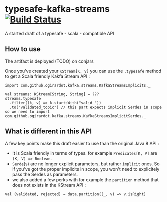 # typesafe-kafka-streams [![Build Status](https://travis-ci.org/ogirardot/typesafe-kafka-streams.svg?branch=master)](https://travis-ci.org/ogirardot/typesafe-kafka-streams)
A started draft of a typesafe - scala - compatible API

## How to use
The artifact is deployed (TODO) on conjars 

Once you've created your `KStream[K, V]` you can use the `.typesafe` method to get a Scala friendly Kakfa Stream API : 
```
import com.github.ogirardot.kafka.streams.KafkaStreamsImplicits._

val streams: KStream[String, String] = ???
streams.typesafe
  .filter((k, v) => k.startsWith("valid_"))
  .to("validated_topic") // this part expects implicit Serdes in scope so we need to import com.github.ogirardot.kafka.streams.KafkaStreamsImplicitSerdes._
```

## What is different in this API
A few key points make this draft easier to use than the original Java 8 API :

* It is Scala friendly in terms of types. for example `Predicates[K, V]` are `(K, V) => Boolean`.
* `Serde`(s) are no longer explicit parameters, but rather `implicit` ones. So if you've got the proper implicits in scope, you won't need to explicitely pass the Serdes as parameters.
* we also added a few perks with for example the `partition` method that does not exists in the KStream API : 
```
val (validated, rejected) = data.partition((_, v) => v.isRight)
```
